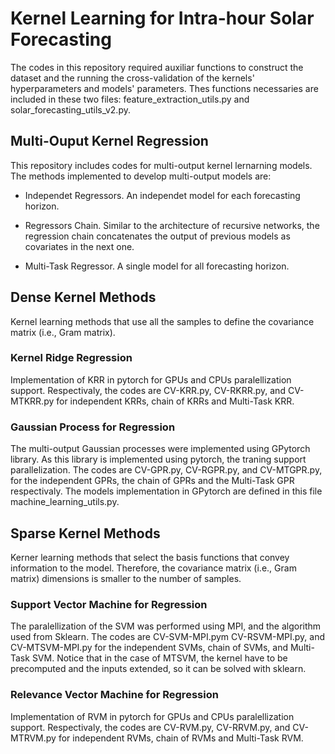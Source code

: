 # Kernel Learning for Intra-hour Solar Forecasting

The codes in this repository required auxiliar functions to construct the dataset and the running the cross-validation of the kernels' hyperparameters and models' parameters. Thes functions necessaries are included in these two files: feature_extraction_utils.py and solar_forecasting_utils_v2.py.

## Multi-Ouput Kernel Regression

This repository includes codes for multi-output kernel lernarning models. The methods implemented to develop multi-output models are:

* Independet Regressors. An independet model for each forecasting horizon.

* Regressors Chain. Similar to the architecture of recursive networks, the regression chain concatenates the output of previous models as covariates in the next one.

* Multi-Task Regressor. A single model for all forecasting horizon.

## Dense Kernel Methods

Kernel learning methods that use all the samples to define the covariance matrix (i.e., Gram matrix).

### Kernel Ridge Regression

Implementation of KRR in pytorch for GPUs and CPUs paralellization support. Respectivaly, the codes are CV-KRR.py, CV-RKRR.py, and CV-MTKRR.py for independent KRRs, chain of KRRs and Multi-Task KRR.

### Gaussian Process for Regression

The multi-output Gaussian processes were implemented using GPytorch library. As this library is implemented using pytorch, the traning support parallelization. The codes are CV-GPR.py, CV-RGPR.py, and CV-MTGPR.py, for the independent GPRs, the chain of GPRs and the Multi-Task GPR respectivaly. The models implementation in GPytorch are defined in this file machine_learning_utils.py.

## Sparse Kernel Methods

Kerner learning methods that select the basis functions that convey information to the model. Therefore, the covariance matrix (i.e., Gram matrix) dimensions is smaller to the number of samples.

### Support Vector Machine for Regression

The paralellization of the SVM was performed using MPI, and the algorithm used from Sklearn. The codes are CV-SVM-MPI.pym CV-RSVM-MPI.py, and CV-MTSVM-MPI.py for the independent SVMs, chain of SVMs, and Multi-Task SVM. Notice that in the case of MTSVM, the kernel have to be precomputed and the inputs extended, so it can be solved with sklearn.

### Relevance Vector Machine for Regression

Implementation of RVM in pytorch for GPUs and CPUs paralellization support. Respectivaly, the codes are CV-RVM.py, CV-RRVM.py, and CV-MTRVM.py for independent RVMs, chain of RVMs and Multi-Task RVM.
